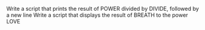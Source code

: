 Write a script that prints the result of POWER divided by DIVIDE, followed by a new line
Write a script that displays the result of BREATH to the power LOVE
